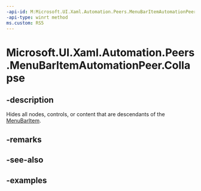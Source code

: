 ```yaml
---
-api-id: M:Microsoft.UI.Xaml.Automation.Peers.MenuBarItemAutomationPeer.Collapse
-api-type: winrt method
ms.custom: RS5
---
```

<!-- Method syntax.
public void MenuBarItemAutomationPeer.Collapse()
-->

# Microsoft.UI.Xaml.Automation.Peers.MenuBarItemAutomationPeer.Collapse



## -description

Hides all nodes, controls, or content that are descendants of the [MenuBarItem](../microsoft.ui.xaml.controls/menubaritem.md).



## -remarks



## -see-also



## -examples



